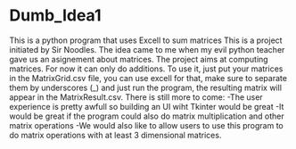 # Dumb_Idea1
This is a python program that uses Excell to sum matrices
This is a project initiated by Sir Noodles.
The idea came to me when my evil python teacher gave us an asignement about matrices.
The project aims at computing matrices. For now it can only do additions.
To use it, just put your matrices in the MatrixGrid.csv file, you can use excell for that, make sure to separate them by underscores (_) and just run the program, the resulting matrix will appear in the MatrixResult.csv.
There is still more to come:
-The user experience is pretty awfull so building an UI wiht Tkinter would be great
-It would be great if the program could also do matrix multiplication and other matrix operations
-We would also like to allow users to use this program to do matrix operations with at least 3 dimensional matrices.
